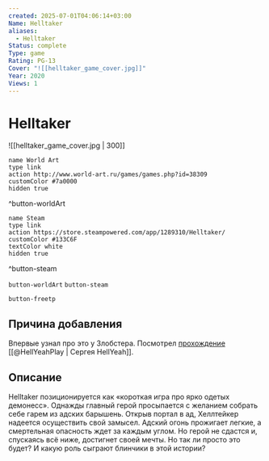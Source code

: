 ```yaml
---
created: 2025-07-01T04:06:14+03:00
Name: Helltaker
aliases:
  - Helltaker
Status: complete
Type: game
Rating: PG-13
Cover: "![[helltaker_game_cover.jpg]]"
Year: 2020
Views: 1
---
```


# Helltaker

![[helltaker_game_cover.jpg | 300]]


```button
name World Art
type link
action http://www.world-art.ru/games/games.php?id=38309
customColor #7a0000
hidden true
```
^button-worldArt

```button
name Steam
type link
action https://store.steampowered.com/app/1289310/Helltaker/
customColor #133C6F
textColor white
hidden true
```
^button-steam


`button-worldArt` `button-steam`

`button-freetp`

## Причина добавления

Впервые узнал про это у Злобстера. Посмотрел [прохождение](https://youtu.be/NJJ6aYkO9XY?si=dLcJPF3IVV5-cLev) [[@HellYeahPlay | Сергея HellYeah]].


## Описание

Helltaker позиционируется как «короткая игра про ярко одетых демонесс». Однажды главный герой просыпается с желанием собрать себе гарем из адских барышень. Открыв портал в ад, Хеллтейкер надеется осуществить свой замысел. Адский огонь прожигает легкие, а смертельная опасность ждет за каждым углом. Но герой не сдастся и, спускаясь всё ниже, достигнет своей мечты. Но так ли просто это будет? И какую роль сыграют блинчики в этой истории?

